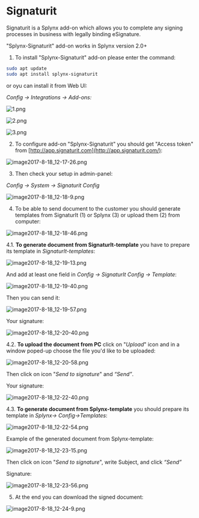 Signaturit
==========

Signaturit is a Splynx add-on which allows you to complete any signing processes in business with legally binding eSignature.

"Splynx-Signaturit" add-on works in Splynx version 2.0+  

1. To install "Splynx-Signaturit" add-on please enter the command:

```bash
sudo apt update
sudo apt install splynx-signaturit
```
or oyu can install it from Web UI:

*Config -> Integrations -> Add-ons:*

![1.png](1.png)

![2.png](2.png)

![3.png](3.png)


2. To configure add-on "Splynx-Signaturit" you should get "Access token" from [http://app.signaturit.com](http://app.signaturit.com/):

![image2017-8-18_12-17-26.png](image2017-8-18_12-17-26.png)

3. Then check your setup in admin-panel:

_Config -> System -> Signaturit Config_

![image2017-8-18_12-18-9.png](image2017-8-18_12-18-9.png)

4. To be able to send document to the customer you should generate templates from SignaturIt (1) or Splynx (3) or upload them (2) from computer:

![image2017-8-18_12-18-46.png](image2017-8-18_12-18-46.png)

4.1. **To generate document from SignaturIt-template** you have to prepare its template in _SignaturIt-templates_:

![image2017-8-18_12-19-13.png](image2017-8-18_12-19-13.png)

And add at least one field in _Config → SignaturIt Config → Template_:

![image2017-8-18_12-19-40.png](image2017-8-18_12-19-40.png)

Then you can send it:

![image2017-8-18_12-19-57.png](image2017-8-18_12-19-57.png)

Your signature:

![image2017-8-18_12-20-40.png](image2017-8-18_12-20-40.png)

4.2. **To upload the document from PC** click on "_Upload_" icon and in a window poped-up choose the file you'd like to be uploaded:

![image2017-8-18_12-20-58.png](image2017-8-18_12-20-58.png)

Then click on icon "_Send to signature_" and _“Send”_.

Your signature:

![image2017-8-18_12-22-40.png](image2017-8-18_12-22-40.png)

4.3. **To generate document from Splynx-template** you should prepare its template in _Splynx-> Config->Templates_:

![image2017-8-18_12-22-54.png](image2017-8-18_12-22-54.png)

Example of the generated document from Splynx-template:

![image2017-8-18_12-23-15.png](image2017-8-18_12-23-15.png)

Then click on icon "_Send to signature_", write Subject, and click _“Send”_

Signature:

![image2017-8-18_12-23-56.png](image2017-8-18_12-23-56.png)

5. At the end you can download the signed document:

![image2017-8-18_12-24-9.png](image2017-8-18_12-24-9.png)
